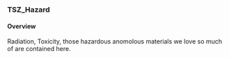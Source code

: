 ### TSZ_Hazard

#### Overview

Radiation, Toxicity, those hazardous anomolous materials we love so much of are contained here.